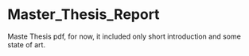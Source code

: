# Master_Thesis_Report
Maste Thesis pdf, for now, it included only short introduction and some state of art. 
